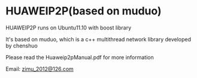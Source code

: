 HUAWEIP2P(based on muduo)
=========
HUAWEIP2P runs on Ubuntu11.10 with boost library

It's based on muduo, which is a c++ multithread network library developed by chenshuo

Please read the Huaweip2pManual.pdf for more information

Email: zimu_2012@126.com


